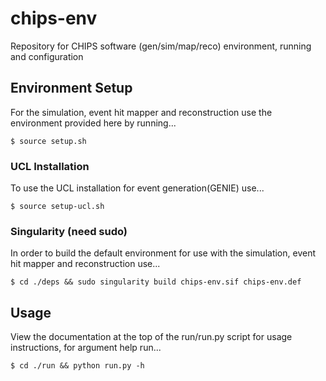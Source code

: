 # chips-env

Repository for CHIPS software (gen/sim/map/reco) environment, running and configuration 

## Environment Setup

For the simulation, event hit mapper and reconstruction use the environment provided here by running...

```
$ source setup.sh
```

### UCL Installation
To use the UCL installation for event generation(GENIE) use...

```
$ source setup-ucl.sh
```

### Singularity (need sudo)
In order to build the default environment for use with the simulation, event hit mapper and reconstruction use...

```
$ cd ./deps && sudo singularity build chips-env.sif chips-env.def
```

## Usage

View the documentation at the top of the run/run.py script for usage instructions, for argument help run...

```
$ cd ./run && python run.py -h
```
